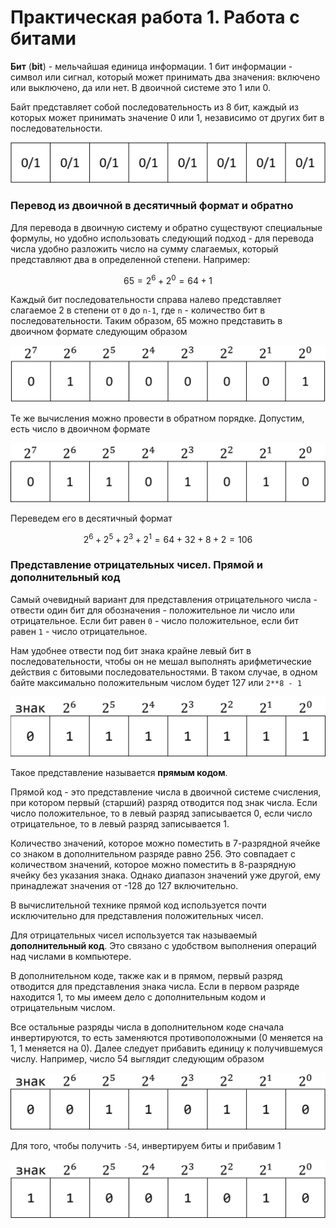 # Практическая работа 1. Работа с битами

**Бит** \(**bit**\) - мельчайшая единица информации. 1 бит информации - символ или сигнал, который может принимать два значения: включено или выключено, да или нет. В двоичной системе это 1 или 0.

Байт представляет собой последовательность из 8 бит, каждый из которых может принимать значение 0 или 1, независимо от других бит в последовательности.

![](../.gitbook/assets/image%20%2831%29.png)

### Перевод из двоичной в десятичный формат и обратно

Для перевода в двоичную систему и обратно существуют специальные формулы, но удобно использовать следующий подход - для перевода числа удобно разложить число на сумму слагаемых, который представляют два в определенной степени. Например:

$$
65 = 2^6 + 2^0 = 64 + 1
$$

Каждый бит последовательности справа налево представляет слагаемое 2 в степени от `0` до `n-1`, где `n` - количество бит в последовательности. Таким образом, 65 можно представить в двоичном формате следующим образом

![](../.gitbook/assets/image%20%2829%29.png)

Те же вычисления можно провести в обратном порядке. Допустим, есть число в двоичном формате

![](../.gitbook/assets/image%20%2827%29.png)

Переведем его в десятичный формат

$$
2^6 +2^5 + 2^3 + 2^1 = 64 + 32 + 8 + 2 = 106
$$

### Представление отрицательных чисел. Прямой и дополнительный код

Самый очевидный вариант для представления отрицательного числа - отвести один бит для обозначения - положительное ли число или отрицательное. Если бит равен `0` - число положительное, если бит равен `1` - число отрицательное.

Нам удобнее отвести под бит знака крайне левый бит в последовательности, чтобы он не мешал выполнять арифметические действия с битовыми последовательностями. В таком случае, в одном байте максимально положительным числом будет 127 или `2**8 - 1`

![](../.gitbook/assets/image%20%2828%29.png)

Такое представление называется **прямым кодом**.

Прямой код - это представление числа в двоичной системе счисления, при котором первый \(старший\) разряд отводится под знак числа. Если число положительное, то в левый разряд записывается 0, если число отрицательное, то в левый разряд записывается 1.

Количество значений, которое можно поместить в 7-разрядной ячейке со знаком в дополнительном разряде равно 256. Это совпадает с количеством значений, которое можно поместить в 8-разрядную ячейку без указания знака. Однако диапазон значений уже другой, ему принадлежат значения от -128 до 127 включительно.

В вычислительной технике прямой код используется почти исключительно для представления положительных чисел.

Для отрицательных чисел используется так называемый **дополнительный код**. Это связано с удобством выполнения операций над числами в компьютере.

В дополнительном коде, также как и в прямом, первый разряд отводится для представления знака числа. Если в первом разряде находится 1, то мы имеем дело с дополнительным кодом и отрицательным числом.

Все остальные разряды числа в дополнительном коде сначала инвертируются, то есть заменяются противоположными \(0 меняется на 1, 1 меняется на 0\). Далее следует прибавить единицу к получившемуся числу. Например, число 54 выглядит следующим образом

![](../.gitbook/assets/image%20%2830%29.png)

Для того, чтобы получить `-54`, инвертируем биты и прибавим 1

![](../.gitbook/assets/image%20%2832%29.png)


